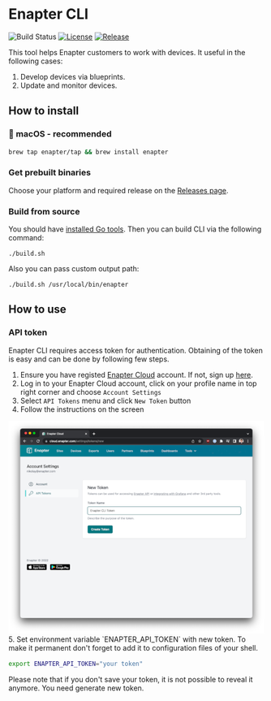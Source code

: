 # Enapter CLI
![Build Status](https://github.com/enapter/enapter-cli/workflows/CI/badge.svg)
[![License](https://img.shields.io/github/license/enapter/enapter-cli)](/LICENSE)
[![Release](https://img.shields.io/github/release/enapter/enapter-cli.svg)](https://github.com/enapter/enapter-cli/releases/latest)


This tool helps Enapter customers to work with devices. It useful in the following cases:
1. Develop devices via blueprints.
2. Update and monitor devices.

## How to install

###  macOS - recommended

```bash
brew tap enapter/tap && brew install enapter
```

### Get prebuilt binaries

Choose your platform and required release on the [Releases page](https://github.com/Enapter/enapter-cli/releases).

### Build from source

You should have [installed Go tools](https://golang.org/doc/install). Then you can build CLI via the following command:
```
./build.sh
```

Also you can pass custom output path:
```
./build.sh /usr/local/bin/enapter
```

## How to use

### API token

Enapter CLI requires access token for authentication. Obtaining of the token is easy and can be done by following few steps.

1. Ensure you have registed [Enapter Cloud](https://cloud.enapter.com) account. If not, sign up [here](https://sso.enapter.com/users/new).
2. Log in to your Enapter Cloud account, click on your profile name in top right corner and choose `Account Settings`
3. Select `API Tokens` menu and click `New Token` button
4. Follow the instructions on the screen
<img src="./.assets/token.png">
5. Set environment variable `ENAPTER_API_TOKEN` with new token. To make it permanent don't forget to add it to configuration files of your shell.

  ```bash
  export ENAPTER_API_TOKEN="your token"
  ```

Please note that if you don't save your token, it is not possible to reveal it anymore. You need generate new token.